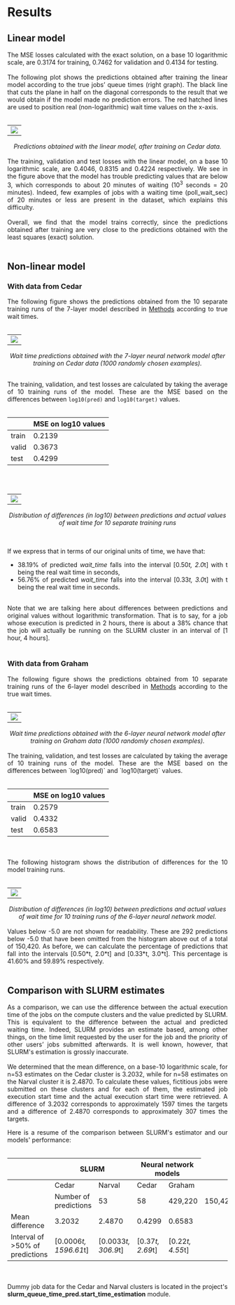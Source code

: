 # Results


## Linear model

<div align="justify">The MSE losses calculated with the exact solution, on a base 10 logarithmic scale, are 0.3174 for training, 0.7462 for validation and 0.4134 for testing. 
<br></br>
The following plot shows the predictions obtained after training the linear model according to the true jobs’ queue times (right graph). The black line that cuts the plane in half on the diagonal corresponds to the result that we would obtain if the model made no prediction errors. The red hatched lines are used to position real (non-logarithmic) wait time values on the x-axis.
<br></br>
<div align="center">
 <table>
  <tr>
   <td><img src="../results/plots/predictions_plot_all_linear.png">
   </td>
  </tr>
 </table>
 <i>Predictions obtained with the linear model, after training on Cedar data.
 </i>
</div>
<br>
The training, validation and test losses with the linear model, on a base 10 logarithmic scale, are 0.4046, 0.8315 and 0.4224 respectively. We see in the figure above that the model has trouble predicting values that are below 3, which corresponds to about 20 minutes of waiting (10<sup>3</sup> seconds = 20 minutes). Indeed, few examples of jobs with a waiting time (poll_wait_sec) of 20 minutes or less are present in the dataset, which explains this difficulty. 
<br></br>
Overall, we find that the model trains correctly, since the predictions obtained after training are very close to the predictions obtained with the least squares (exact) solution.
<br></br>
</div>

## Non-linear model


### With data from Cedar

<div align="justify">The following figure shows the predictions obtained from the 10 separate training runs of the 7-layer model described in <a href="1_Methods.md"> Methods</a> according to true wait times.
<br></br>
<div align="center">
 <table>
  <tr>
   <td><img src="../results/plots/predictions_plot_1000_7NN.png">
   </td>
  </tr>
 </table>
 <i>Wait time predictions obtained with the 7-layer neural network model after training on Cedar data (1000 randomly chosen examples).
 </i>
</div>
<br>

The training, validation, and test losses are calculated by taking the average of 10 training runs of the model. These are the MSE based on the differences between `log10(pred)` and `log10(target)` values.
<br><br>
<div align="center">
 
| | MSE on log10 values |
|-|---------------------|
|train| 0.2139 |
|valid| 0.3673 |
|test|  0.4299 |

</div>
<br></br>
<div align="center">
 <table>
  <tr>
   <td><img src="../results/plots/error_distribution_7NN.png">
   </td>
  </tr>
 </table>
 <i>Distribution of differences (in log10) between predictions and actual values of wait time for 10 separate training runs
 </i>
</div>
<br><br>

If we express that in terms of our original units of time, we have that:

- 38.19% of predicted *wait_time* falls into the interval [0.50*t, 2.0*t] with t being the real wait time in seconds,
- 56.76% of predicted *wait_time* falls into the interval [0.33*t, 3.0*t] with t being the real wait time in seconds.

<br>
Note that we are talking here about differences between predictions and original values without logarithmic transformation. That is to say, for a job whose execution is predicted in 2 hours, there is about a 38% chance that the job will actually be running on the SLURM cluster in an interval of [1 hour, 4 hours].
<br><br>
</div>

### With data from Graham

<div align="justify">The following figure shows the predictions obtained from 10 separate training runs of the 6-layer model described in <a href="1_Methods.md"> Methods</a> according to the true wait times.
<br><br>
<div align="center">
 <table>
  <tr>
   <td><img src="../results/plots/predictions_plot_1000_6NN.png">
   </td>
  </tr>
 </table>
 <i>Wait time predictions obtained with the 6-layer neural network model after training on Graham data (1000 randomly chosen examples).
 </i>
</div>
<br>
The training, validation, and test losses are calculated by taking the average of 10 training runs of the model. These are the MSE based on the differences between `log10(pred)` and `log10(target)` values.
<br><br>
<div align="center">
 
| | MSE on log10 values |
|-|---------------------|
|train| 0.2579 |
|valid| 0.4332 |
|test|  0.6583 |

</div>
<br></br>
The following histogram shows the distribution of differences for the 10 model training runs.
<br><br>
<div align="center">
 <table>
  <tr>
   <td><img src="../results/plots/error_distribution_6NN.png">
   </td>
  </tr>
 </table>
 <i>Distribution of differences (in log10) between predictions and actual values of wait time for 10 training runs of the 6-layer neural network model.
 </i>
</div>
<br>
Values below -5.0 are not shown for readability. These are 292 predictions below -5.0 that have been omitted from the histogram above out of a total of 150,420. As before, we can calculate the percentage of predictions that fall into the intervals [0.50*t, 2.0*t] and [0.33*t, 3.0*t]. This percentage is 41.60% and 59.89% respectively.
<br><br>
</div>

## Comparison with SLURM estimates

<div align="justify">As a comparison, we can use the difference between the actual execution time of the jobs on the compute clusters and the value predicted by SLURM. This is equivalent to the difference between the actual and predicted waiting time. Indeed, SLURM provides an estimate based, among other things, on the time limit requested by the user for the job and the priority of other users’ jobs submitted afterwards. It is well known, however, that SLURM's estimation is grossly inaccurate.
<br></br>
We determined that the mean difference, on a base-10 logarithmic scale, for n=53 estimates on the Cedar cluster is 3.2032, while for n=58 estimates on the Narval cluster it is 2.4870. To calculate these values, fictitious jobs were submitted on these clusters and for each of them, the estimated job execution start time and the actual execution start time were retrieved. A difference of 3.2032 corresponds to approximately 1597 times the targets and a difference of 2.4870 corresponds to approximately 307 times the targets.

Here is a resume of the comparison between SLURM's estimator and our models' performance:
<br></br>
<div align="center">
<table>
<thead>
<tr>
<th></th>
<th colspan=2>SLURM</th>
<th colspan=2>Neural network models</th>
</tr>
</thead>
<tbody>
<tr>
<td rowspan=2></td>
<td>Cedar</td>
<td>Narval</td>
<td>Cedar</td>
<td>Graham</td>
</tr>
<tr>
<td>Number of predictions</td>
<td>53</td>
<td>58</td>
<td>429,220</td>
<td>150,420</td>
</tr>
<tr>
<td>Mean difference</td>
<td>3.2032</td>
<td>2.4870</td>
<td>0.4299</td>
<td>0.6583</td>
</tr>
<tr>
<td>Interval of &gt;50% of predictions</td>
<td>[0.0006<em>t, 1596.61</em>t]</td>
<td>[0.0033<em>t, 306.9</em>t]</td>
<td>[0.37<em>t, 2.69</em>t]</td>
<td>[0.22<em>t, 4.55</em>t]</td>
</tr>
</tbody>
</table>
</div>
<br></br>
Dummy job data for the Cedar and Narval clusters is located in the project's <b>slurm_queue_time_pred.start_time_estimation</b> module.
</div>
